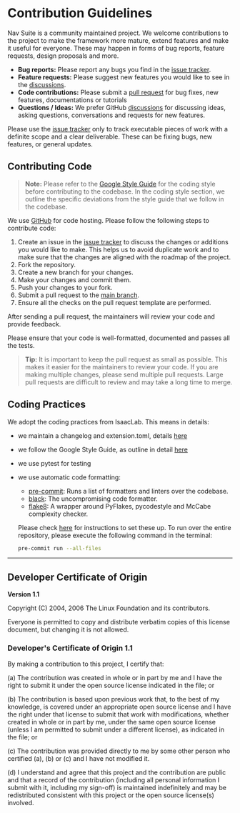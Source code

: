# Contribution Guidelines

Nav Suite is a community maintained project. We welcome contributions to the project to make
the framework more mature, extend features and make it useful for everyone.
These may happen in forms of bug reports, feature requests, design proposals and more.

* **Bug reports:** Please report any bugs you find in the [issue tracker](https://github.com/leggedrobotics/nav-suite/issues).
* **Feature requests:** Please suggest new features you would like to see in the [discussions](https://github.com/leggedrobotics/nav-suite/discussions).
* **Code contributions:** Please submit a [pull request](https://github.com/leggedrobotics/nav-suite/pulls) for bug fixes, new features, documentations or tutorials
* **Questions / Ideas:** We prefer GitHub [discussions](https://github.com/leggedrobotics/nav-suite/discussions) for discussing ideas, asking questions, conversations and requests for new features.

Please use the [issue tracker](https://github.com/leggedrobotics/nav-suite/issues) only to track executable pieces of work
with a definite scope and a clear deliverable. These can be fixing bugs, new features, or general updates.

## Contributing Code

> **Note:** Please refer to the [Google Style Guide](https://google.github.io/styleguide/pyguide.html) for the coding style before contributing to the codebase. In the coding style section, we outline the specific deviations from the style guide that we follow in the codebase.

We use [GitHub](https://github.com/leggedrobotics/nav-suite) for code hosting. Please follow the following steps to contribute code:

1. Create an issue in the [issue tracker](https://github.com/leggedrobotics/nav-suite/issues) to discuss the changes or additions you would like to make. This helps us to avoid duplicate work and to make sure that the changes are aligned with the roadmap of the project.
2. Fork the repository.
3. Create a new branch for your changes.
4. Make your changes and commit them.
5. Push your changes to your fork.
6. Submit a pull request to the [main branch](https://github.com/leggedrobotics/nav-suite/compare).
7. Ensure all the checks on the pull request template are performed.

After sending a pull request, the maintainers will review your code and provide feedback.

Please ensure that your code is well-formatted, documented and passes all the tests.

> **Tip:** It is important to keep the pull request as small as possible. This makes it easier for the maintainers to review your code. If you are making multiple changes, please send multiple pull requests. Large pull requests are difficult to review and may take a long time to merge.

## Coding Practices

We adopt the coding practices from IsaacLab. This means in details:

- we maintain a changelog and extension.toml, details [here](https://isaac-sim.github.io/IsaacLab/main/source/refs/contributing.html#maintaining-a-changelog-and-extension-toml)
- we follow the Google Style Guide, as outline in detail [here](https://isaac-sim.github.io/IsaacLab/main/source/refs/contributing.html#coding-style)
- we use pytest for testing
- we use automatic code formatting:

    * [pre-commit](https://pre-commit.com/): Runs a list of formatters and linters over the codebase.
    * [black](https://black.readthedocs.io/en/stable/): The uncompromising code formatter.
    * [flake8](https://flake8.pycqa.org/en/latest/): A wrapper around PyFlakes, pycodestyle and McCabe complexity checker.

    Please check [here](https://pre-commit.com/#install) for instructions to set these up. To run over the entire repository, please execute the following command in the terminal:

    ```bash
    pre-commit run --all-files
    ```

---

## Developer Certificate of Origin
**Version 1.1**

Copyright (C) 2004, 2006 The Linux Foundation and its contributors.

Everyone is permitted to copy and distribute verbatim copies of this
license document, but changing it is not allowed.

### Developer's Certificate of Origin 1.1

By making a contribution to this project, I certify that:

(a) The contribution was created in whole or in part by me and I
    have the right to submit it under the open source license
    indicated in the file; or

(b) The contribution is based upon previous work that, to the best
    of my knowledge, is covered under an appropriate open source
    license and I have the right under that license to submit that
    work with modifications, whether created in whole or in part
    by me, under the same open source license (unless I am
    permitted to submit under a different license), as indicated
    in the file; or

(c) The contribution was provided directly to me by some other
    person who certified (a), (b) or (c) and I have not modified
    it.

(d) I understand and agree that this project and the contribution
    are public and that a record of the contribution (including all
    personal information I submit with it, including my sign-off) is
    maintained indefinitely and may be redistributed consistent with
    this project or the open source license(s) involved.
